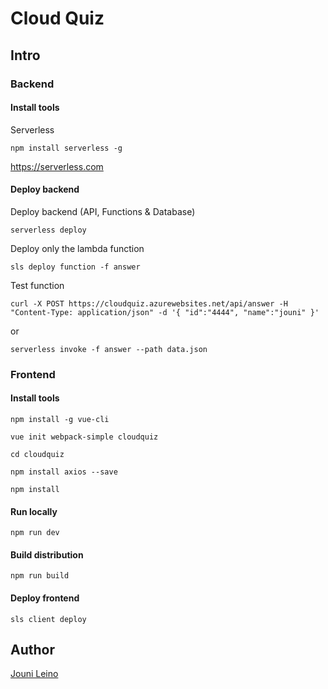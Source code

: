 # Cloud Quiz

## Intro



### Backend

#### Install tools

Serverless

```
npm install serverless -g
```

https://serverless.com



#### Deploy backend

Deploy backend (API, Functions & Database)

```
serverless deploy
```

Deploy only the lambda function

```
sls deploy function -f answer
```

Test function

```
curl -X POST https://cloudquiz.azurewebsites.net/api/answer -H "Content-Type: application/json" -d '{ "id":"4444", "name":"jouni" }' 
```
or
```
serverless invoke -f answer --path data.json
```

### Frontend

#### Install tools

```
npm install -g vue-cli

vue init webpack-simple cloudquiz

cd cloudquiz

npm install axios --save

npm install
```

#### Run locally

```
npm run dev
```

#### Build distribution

```
npm run build
```

#### Deploy frontend

```
sls client deploy
```



## Author

[Jouni Leino](https://github.com/jounile)